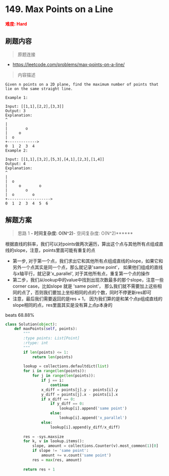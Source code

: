 # 149. Max Points on a Line

**<font color=red>难度: Hard</font>**

## 刷题内容

> 原题连接

* https://leetcode.com/problems/max-points-on-a-line/

> 内容描述

```
Given n points on a 2D plane, find the maximum number of points that lie on the same straight line.

Example 1:

Input: [[1,1],[2,2],[3,3]]
Output: 3
Explanation:
^
|
|        o
|     o
|  o  
+------------->
0  1  2  3  4
Example 2:

Input: [[1,1],[3,2],[5,3],[4,1],[2,3],[1,4]]
Output: 4
Explanation:
^
|
|  o
|     o        o
|        o
|  o        o
+------------------->
0  1  2  3  4  5  6
```

## 解题方案

> 思路 1
******- 时间复杂度: O(N^2)******- 空间复杂度: O(N^2)******


根据直线的斜率，我们可以对points做两次遍历，算出这个点与其他所有点组成直线的slope，注意，points里面可能有重复的点

- 第一步, 对于第一个点，我们求出它和其他所有点组成直线的slope，如果它和另外一个点其实是同一个点，那么就记录'same point'，
如果他们组成的直线与x轴平行，就记录'x_parallel', 对于其他所有点，重复第一个点的操作
- 第二步，我们从lookup中的value中找到出现次数最多的那个slope，注意一些corner case，比如slope 就是 'same point'，
那么我们就不需要加上这些相同的点了，否则我们要加上坐标相同的点的个数，同时不停更新res即可
- 注意，最后我们需要返回的是res + 1， 因为我们算的是和某个点p组成直线的slope相同的点，res里面其实是没有算上点p本身的

beats 68.88%


```python
class Solution(object):
    def maxPoints(self, points):
        """
        :type points: List[Point]
        :rtype: int
        """
        if len(points) <= 1:
            return len(points)
                
        lookup = collections.defaultdict(list)
        for i in range(len(points)):
            for j in range(len(points)):
                if j == i:
                    continue
                x_diff = points[j].y - points[i].y
                y_diff = points[j].x - points[i].x
                if x_diff == 0:
                    if y_diff == 0:
                        lookup[i].append('same point')
                    else:
                        lookup[i].append('x_parallel')
                else:
                    lookup[i].append(y_diff/x_diff)
                    
        res = -sys.maxsize
        for k, v in lookup.items():
            slope, amount = collections.Counter(v).most_common(1)[0]
            if slope != 'same point':
                amount += v.count('same point')
            res = max(res, amount)
            
        return res + 1
```






























